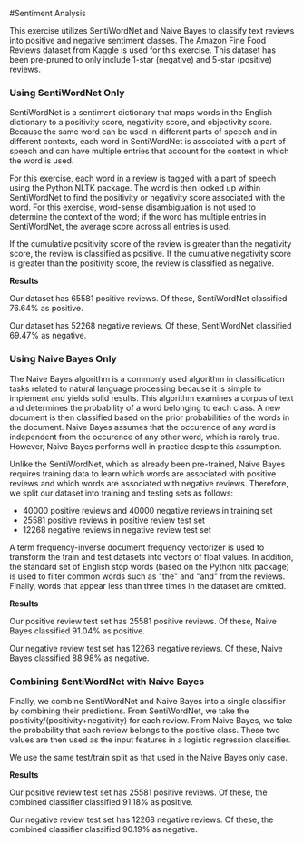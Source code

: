 #Sentiment Analysis

This exercise utilizes SentiWordNet and Naive Bayes to classify text reviews into positive and negative sentiment
classes. The Amazon Fine Food Reviews dataset from Kaggle is used for this exercise. This dataset
has been pre-pruned to only include 1-star (negative) and 5-star (positive) reviews.

### Using SentiWordNet Only

SentiWordNet is a sentiment dictionary that maps words in the English dictionary to a positivity score,
negativity score, and objectivity score. Because the same word can be used in different parts of speech
and in different contexts, each word in SentiWordNet is associated with a part of speech and can have
multiple entries that account for the context in which the word is used.

For this exercise, each word in a review is tagged with a part of speech using the Python NLTK package.
The word is then looked up within SentiWordNet to find the positivity or negativity score associated with
the word. For this exercise, word-sense disambiguation is not used to determine the context of the word;
if the word has multiple entries in SentiWordNet, the average score across all entries is used.

If the cumulative positivity score of the review is greater than the negativity score, the review is
classified as positive. If the cumulative negativity score is greater than the positivity score, the review
is classified as negative. 

**Results**

Our dataset has 65581 positive reviews. Of these, SentiWordNet classified 76.64% as positive.

Our dataset has 52268 negative reviews. Of these, SentiWordNet classified 69.47% as negative.

### Using Naive Bayes Only

The Naive Bayes algorithm is a commonly used algorithm in classification tasks related to natural language
processing because it is simple to implement and yields solid results. This algorithm examines a corpus of text
and determines the probability of a word belonging to each class. A new document is then classified based on
the prior probabilities of the words in the document. Naive Bayes assumes that the occurence of any word is 
independent from the occurence of any other word, which is rarely true. However, Naive Bayes performs well in
practice despite this assumption.

Unlike the SentiWordNet, which as already been pre-trained, Naive Bayes requires training data to learn which
words are associated with positive reviews and which words are associated with negative reviews. Therefore, 
we split our dataset into training and testing sets as follows:

 - 40000 positive reviews and 40000 negative reviews in training set
 - 25581 positive reviews in positive review test set
 - 12268 negative reviews in negative review test set
 
A term frequency-inverse document frequency vectorizer is used to transform the train and test datasets into
vectors of float values. In addition, the standard set of English stop words (based on the Python nltk package)
is used to filter common words such as "the" and "and" from the reviews. Finally, words that appear less than
three times in the dataset are omitted.
 
**Results**

Our positive review test set has 25581 positive reviews. Of these, Naive Bayes classified 91.04% as positive.

Our negative review test set has 12268 negative reviews. Of these, Naive Bayes classified 88.98% as negative.

### Combining SentiWordNet with Naive Bayes

Finally, we combine SentiWordNet and Naive Bayes into a single classifier by combining their predictions.
From SentiWordNet, we take the positivity/(positivity+negativity) for each review. From Naive Bayes, we take
the probability that each review belongs to the positive class. These two values are then used as the input features
in a logistic regression classifier.

We use the same test/train split as that used in the Naive Bayes only case.

**Results**

Our positive review test set has 25581 positive reviews. Of these, the combined classifier classified 91.18% as positive.

Our negative review test set has 12268 negative reviews. Of these, the combined classifier classified 90.19% as negative.